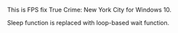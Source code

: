 This is FPS fix True Crime: New York City for Windows 10.

Sleep function is replaced with loop-based wait function.